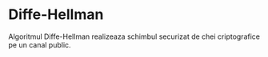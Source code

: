 # Diffe-Hellman
Algoritmul Diffe-Hellman realizeaza schimbul securizat de chei criptografice pe un canal public.
